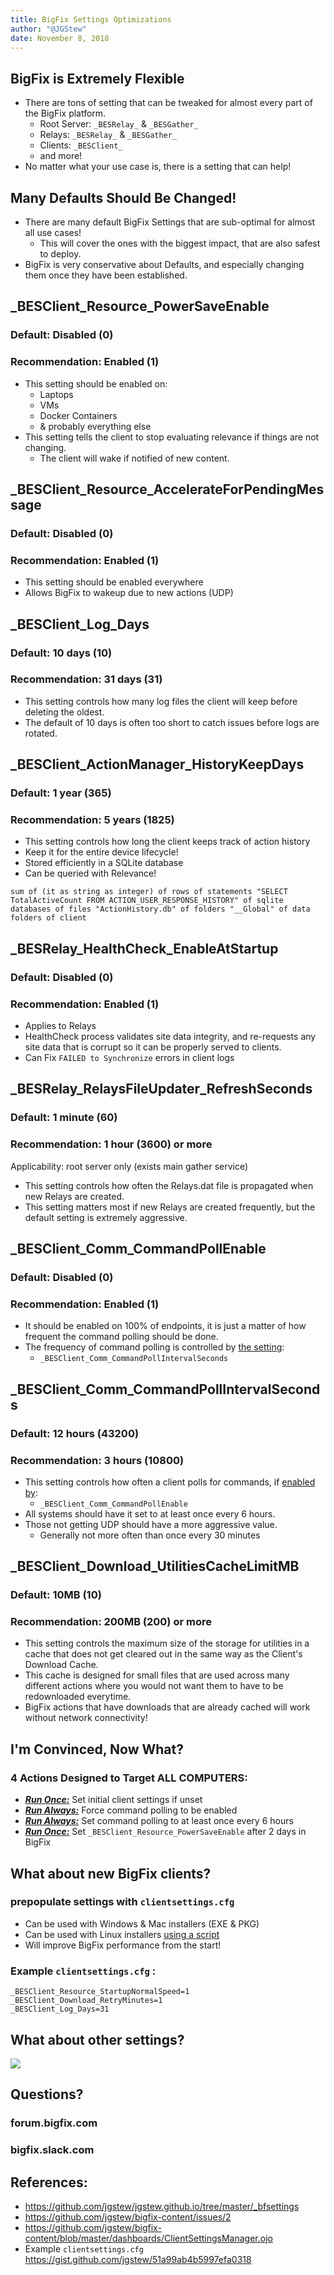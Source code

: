 ```yaml
---
title: BigFix Settings Optimizations
author: "@JGStew"
date: November 8, 2018
---
```


<!-- git pull;pandoc 2018-10-30-BigFix-Settings-Optimizations.md -o BigFix_tmp.pptx;open BigFix_tmp.pptx -->

## BigFix is Extremely Flexible

- There are tons of setting that can be tweaked for almost every part of the BigFix platform.
  - Root Server: `_BESRelay_` & `_BESGather_`
  - Relays: `_BESRelay_` & `_BESGather_`
  - Clients: `_BESClient_`
  - and more!
- No matter what your use case is, there is a setting that can help!


## Many Defaults Should Be Changed!

- There are many default BigFix Settings that are sub-optimal for almost all use cases!
  - This will cover the ones with the biggest impact, that are also safest to deploy.
- BigFix is very conservative about Defaults, and especially changing them once they have been established.


## _BESClient_Resource_PowerSaveEnable

### Default: Disabled (0)

### Recommendation: Enabled (1)

- This setting should be enabled on:
  - Laptops
  - VMs
  - Docker Containers
  - & probably everything else
- This setting tells the client to stop evaluating relevance if things are not changing.
  - The client will wake if notified of new content.


## _BESClient_Resource_AccelerateForPendingMessage

### Default: Disabled (0)

### Recommendation: Enabled (1)

- This setting should be enabled everywhere
- Allows BigFix to wakeup due to new actions (UDP)


## _BESClient_Log_Days

### Default: 10 days (10)

### Recommendation: 31 days (31)

- This setting controls how many log files the client will keep before deleting the oldest. 
- The default of 10 days is often too short to catch issues before logs are rotated.


## _BESClient_ActionManager_HistoryKeepDays

### Default: 1 year (365)

### Recommendation: 5 years (1825)

- This setting controls how long the client keeps track of action history
- Keep it for the entire device lifecycle!
- Stored efficiently in a SQLite database
- Can be queried with Relevance!

`sum of (it as string as integer) of rows of statements "SELECT TotalActiveCount FROM ACTION_USER_RESPONSE_HISTORY" of sqlite databases of files "ActionHistory.db" of folders "__Global" of data folders of client`


## _BESRelay_HealthCheck_EnableAtStartup

### Default: Disabled (0)

### Recommendation: Enabled (1)

- Applies to Relays
- HealthCheck process validates site data integrity, and re-requests any site data that is corrupt so it can be properly served to clients.
- Can Fix `FAILED to Synchronize` errors in client logs


## _BESRelay_RelaysFileUpdater_RefreshSeconds

### Default: 1 minute (60)

### Recommendation: 1 hour (3600) or more

Applicability: root server only (exists main gather service)

- This setting controls how often the Relays.dat file is propagated when new Relays are created.
- This setting matters most if new Relays are created frequently, but the default setting is extremely aggressive.


## _BESClient_Comm_CommandPollEnable

### Default: Disabled (0)

### Recommendation: Enabled (1)

- It should be enabled on 100% of endpoints, it is just a matter of how frequent the command polling should be done.
- The frequency of command polling is controlled by [the setting](https://github.com/jgstew/jgstew.github.io/blob/master/_bfsettings/_BESClient_Comm_CommandPollIntervalSeconds.md): 
  - `_BESClient_Comm_CommandPollIntervalSeconds`


## _BESClient_Comm_CommandPollIntervalSeconds

### Default: 12 hours (43200)

### Recommendation: 3 hours (10800)

- This setting controls how often a client polls for commands, if [enabled by](https://github.com/jgstew/jgstew.github.io/blob/master/_bfsettings/_BESClient_Comm_CommandPollEnable.md): 
  - `_BESClient_Comm_CommandPollEnable`
- All systems should have it set to at least once every 6 hours.
- Those not getting UDP should have a more aggressive value.
  - Generally not more often than once every 30 minutes


## _BESClient_Download_UtilitiesCacheLimitMB

### Default: 10MB (10)

### Recommendation: 200MB (200) or more

- This setting controls the maximum size of the storage for utilities in a cache that does not get cleared out in the same way as the Client's Download Cache.
- This cache is designed for small files that are used across many different actions where you would not want them to have to be redownloaded everytime.
- BigFix actions that have downloads that are already cached will work without network connectivity!


## I'm Convinced, Now What?

### 4 Actions Designed to Target ALL COMPUTERS:

- [***Run Once:***](https://github.com/jgstew/bigfix-content/blob/master/fixlet/clientsettings/Recommended%20Client%20Settings%20-%20Initial%20Provisioning%20Speed%20up%20-%20Long%20term%20settings.bes) Set initial client settings if unset
- [***Run Always:***](https://github.com/jgstew/bigfix-content/blob/master/fixlet/clientsettings/Set%20__BESClient_Comm_CommandPollEnable_%20to%20_1_%20-%20Universal.bes) Force command polling to be enabled
- [***Run Always:***](https://github.com/jgstew/bigfix-content/blob/master/fixlet/clientsettings/Force%20CommandPollInterval%20to%20be%20less%20than%206%20hours%20-%20Universal%20-%20Policy.bes) Set command polling to at least once every 6 hours
- [***Run Once:***](https://github.com/jgstew/bigfix-content/blob/master/fixlet/clientsettings/Set%20__BESClient_Resource_PowerSaveEnable_%20to%20_1_%20after%202%20days%20-%20Universal.bes) Set `_BESClient_Resource_PowerSaveEnable` after 2 days in BigFix


## What about new BigFix clients?

### prepopulate settings with `clientsettings.cfg`

- Can be used with Windows & Mac installers (EXE & PKG)
- Can be used with Linux installers [using a script](https://github.com/jgstew/tools/blob/fa64fb29cac7788166b883c1a41c45a6f6ed7d58/bash/install_bigfix.sh#L277)
- Will improve BigFix performance from the start!

### Example `clientsettings.cfg` :

```
_BESClient_Resource_StartupNormalSpeed=1
_BESClient_Download_RetryMinutes=1
_BESClient_Log_Days=31
```


## What about other settings?

![ ](../images/BigFix/Dashboards/DashboardClientSettingsManager.png)


## Questions?

### forum.bigfix.com
### bigfix.slack.com

## References:

- https://github.com/jgstew/jgstew.github.io/tree/master/_bfsettings
- https://github.com/jgstew/bigfix-content/issues/2
- https://github.com/jgstew/bigfix-content/blob/master/dashboards/ClientSettingsManager.ojo
- Example `clientsettings.cfg` https://gist.github.com/jgstew/51a99ab4b5997efa0318
